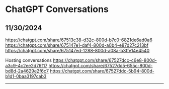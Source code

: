 # ChatGPT Conversations

## 11/30/2024

https://chatgpt.com/share/67513c38-d32c-800d-b7c0-6821de6ad0a6
https://chatgpt.com/share/675147e1-daf4-800d-a0b4-e87d27c213bf
https://chatgpt.com/share/675147ed-1288-800d-a08a-b3ffe14e4540

Hosting conversations
https://chatgpt.com/share/67527dcc-c6e8-800d-a3c9-4c2ee2d76f17
https://chatgpt.com/share/67527dd5-655c-800d-bd8d-2a4629e2f6c7
https://chatgpt.com/share/67527ddc-5b94-800d-b1d1-0baa3197cab3

*** ***